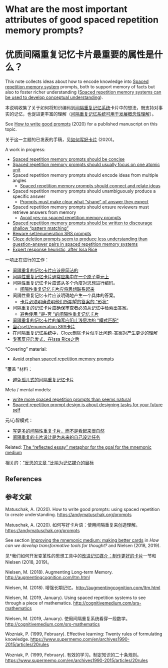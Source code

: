 # What are the most important attributes of good spaced repetition memory prompts?

# 优质间隔重复记忆卡片最重要的属性是什么？

This note collects ideas about how to encode knowledge into [Spaced repetition memory system](https://notes.andymatuschak.org/z4eXdSMJFv2qVGXSUEKH4vdcHBrLHcFY1ZGfC) prompts, both to support memory of facts but also to foster richer understanding ([Spaced repetition memory systems can be used to develop conceptual understanding](https://notes.andymatuschak.org/z6UZP7P4sRNgRKSvNj7tMV5uW6dDhwwbdZCy9)).

本说明收集了关于如何将知识编码到[间隔重复记忆系统](https://notes.andymatuschak.org/z4eXdSMJFv2qVGXSUEKH4vdcHBrLHcFY1ZGfC)卡片中的想法，既支持对事实的记忆，也促进更丰富的理解（[间隔重复记忆系统可用于发展概念性理解](https://notes.andymatuschak.org/z6UZP7P4sRNgRKSvNj7tMV5uW6dDhwwbdZCy9)）。

See [How to write good prompts](https://andymatuschak.org/prompts) (2020) for a published manuscript on this topic.

关于这一主题的已发表的手稿，见[如何写好卡片](https://andymatuschak.org/prompts) (2020)。

A work in progress:

- [Spaced repetition memory prompts should be concise](https://notes.andymatuschak.org/zysh2vANAg4bFAqaR5KmwzSR3oe7ybDj465e)
- [Spaced repetition memory prompts should usually focus on one atomic unit](https://notes.andymatuschak.org/z8kPjeqPqJwLwqdVqPYBBTwfU3aczsFyvXFmx)
- Spaced repetition memory prompts should encode ideas from multiple angles
  - [Spaced repetition memory prompts should connect and relate ideas](https://notes.andymatuschak.org/z49EwwPL1CzKHTyLHXwJJH7hsciCg772Vm5WJ)
- Spaced repetition memory prompts should unambiguously produce a specific answer
  - [Prompts must make clear what “shape” of answer they expect](https://notes.andymatuschak.org/zpunuHuSjwJtCMogLev1JxXg9V6pSjznwJM)
- Spaced repetition memory prompts should ensure reviewers must retrieve answers from memory
  - [Avoid yes-no spaced repetition memory prompts](https://notes.andymatuschak.org/z6MSMik8PUA2XrBQd1mtHrggFX5TBomVNcoRe)
- [Spaced repetition memory prompts should be written to discourage shallow “pattern matching”](https://notes.andymatuschak.org/z6S3cEUXNktEEZEzRqUXh5ivRNMWjJ2nq72Ys)
- [Beware set\/enumeration SRS prompts](https://notes.andymatuschak.org/Beware_set\%2Fenumeration_SRS_prompts)
- [Cloze deletion prompts seem to produce less understanding than question-answer pairs in spaced repetition memory systems](https://notes.andymatuschak.org/zX7yi8v7qy3n1RfQDkFZFeyTCZPX3BVqy8sC)
- [Expert response heuristic, after Issa Rice](https://notes.andymatuschak.org/zEfpMY7F12gQ6NcbycHCNdpXqxb2mxdkJiX)

一项正在进行的工作：

- [间隔重复的记忆卡片应该是简洁的](https://notes.andymatuschak.org/zysh2vANAg4bFAqaR5KmwzSR3oe7ybDj465e)
- [间隔性重复记忆卡片通常应集中在一个原子单元上](https://notes.andymatuschak.org/z8kPjeqPqJwLwqdVqPYBBTwfU3aczsFyvXFmx)
- 间隔性重复记忆卡片应该从多个角度对思想进行编码。
  - [间隔性重复记忆卡片应将思想联系起来](https://notes.andymatuschak.org/z49EwwPL1CzKHTyLHXwJJH7hsciCg772Vm5WJ)
- 间隔性重复记忆卡片应该明确地产生一个具体的答案。
  - [卡片必须明确说明他们所期望的答案的 "形状"](https://notes.andymatuschak.org/zpunuHuSjwJtCMogLev1JxXg9V6pSjznwJM)
- 间隔重复的记忆卡片应确保审查者必须从记忆中检索出答案。
  - [避免使用 "是-否 "的间隔性重复记忆卡片](https://notes.andymatuschak.org/z6MSMik8PUA2XrBQd1mtHrggFX5TBomVNcoRe)
- [间隔重复的记忆卡片的编写应阻止浅层次的 "模式匹配"](https://notes.andymatuschak.org/z6S3cEUXNktEEZEzRqUXh5ivRNMWjJ2nq72Ys)
- [当心set//enumeration SRS卡片](https://notes.andymatuschak.org/Beware_set\%2Fenumeration_SRS_prompts)
- [在间隔重复记忆系统中，Cloze删除卡片似乎比问题-答案对产生更少的理解](https://notes.andymatuschak.org/zX7yi8v7qy3n1RfQDkFZFeyTCZPX3BVqy8sC)
- [专家反应启发式，在Issa Rice之后](https://notes.andymatuschak.org/zEfpMY7F12gQ6NcbycHCNdpXqxb2mxdkJiX)

“Covering” material:

- [Avoid orphan spaced repetition memory prompts](https://notes.andymatuschak.org/z8QtbrR4cxDshTYBq3RCfwUVkXS8mSjRmAnqk)

"覆盖 "材料：

- [避免孤儿式的间隔重复记忆卡片](https://notes.andymatuschak.org/z8QtbrR4cxDshTYBq3RCfwUVkXS8mSjRmAnqk)

Meta / mental models:

- [write more spaced repetition prompts than seems natural](https://notes.andymatuschak.org/Rule_of_thumb)
- [Spaced repetition prompt design is about designing tasks for your future self](https://notes.andymatuschak.org/z4TCpuykanZCZYtC5xCccfuiTMZQzdeRv5BuW)

元/心智模式：

- [写更多的间隔性重复卡片，而不是看起来很自然](https://notes.andymatuschak.org/Rule_of_thumb)
- [间隔重复的卡片设计是为未来的自己设计任务](https://notes.andymatuschak.org/z4TCpuykanZCZYtC5xCccfuiTMZQzdeRv5BuW)

Related: [The “reflected essay” metaphor for the goal for the mnemonic medium](https://notes.andymatuschak.org/z89GJgodGCjjRSevaswncx8xDPbNNvNfbPKJw)

相关的：["反思的文章 "比喻为记忆媒介的目标](https://notes.andymatuschak.org/z89GJgodGCjjRSevaswncx8xDPbNNvNfbPKJw)

## References

## 参考文献

Matuschak, A. (2020). How to write good prompts: using spaced repetition to create understanding. https://andymatuschak.org/prompts

Matuschak, A. (2020). 如何写好卡片语：使用间隔重复来创造理解。https://andymatuschak.org/prompts

See section [Improving the mnemonic medium: making better cards](https://numinous.productions/ttft/#improving-mnemonic-medium) in *How can we develop transformative tools for thought?* and Nielsen (2018, 2019).

见*我们如何开发变革性的思想工具中的[改进记忆媒介：制作更好的卡片](https://numinous.productions/ttft/#improving-mnemonic-medium)一节和Nielsen (2018, 2019)。

Nielsen, M. (2018). Augmenting Long-term Memory. http://augmentingcognition.com/ltm.html

Nielsen, M. (2018). 增强长期记忆。http://augmentingcognition.com/ltm.html

Nielsen, M. (2019, January). Using spaced repetition systems to see through a piece of mathematics. http://cognitivemedium.com/srs-mathematics

Nielsen, M. (2019, January). 使用间隔重复系统看穿一段数学。http://cognitivemedium.com/srs-mathematics

Wozniak, P. (1999, February). Effective learning: Twenty rules of formulating knowledge. https://www.supermemo.com/en/archives1990-2015/articles/20rules

Wozniak, P. (1999, February). 有效的学习。制定知识的二十条规则。https://www.supermemo.com/en/archives1990-2015/articles/20rules